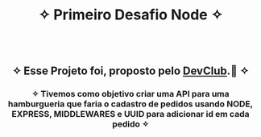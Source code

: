 <div align="center">
  
# ✧ Primeiro Desafio Node ✧
<br> <br>

## ✧ Esse Projeto foi, proposto pelo <a href="https://rodolfomori.com.br/devclub/" target="_blank">DevClub</a>.🚀 ✧
### ✧ Tivemos como objetivo criar uma API para uma hamburgueria que faria o cadastro de pedidos usando NODE, EXPRESS, MIDDLEWARES e UUID para adicionar id em cada pedido ✧


